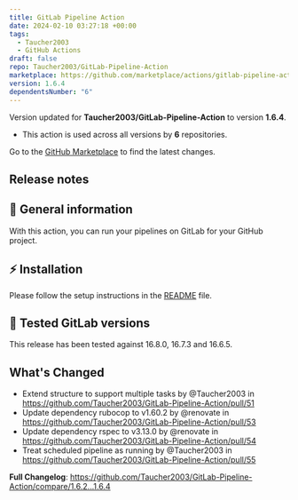 ```yaml
---
title: GitLab Pipeline Action
date: 2024-02-10 03:27:18 +00:00
tags:
  - Taucher2003
  - GitHub Actions
draft: false
repo: Taucher2003/GitLab-Pipeline-Action
marketplace: https://github.com/marketplace/actions/gitlab-pipeline-action
version: 1.6.4
dependentsNumber: "6"
---
```



Version updated for **Taucher2003/GitLab-Pipeline-Action** to version **1.6.4**.
- This action is used across all versions by **6** repositories.

Go to the [GitHub Marketplace](https://github.com/marketplace/actions/gitlab-pipeline-action) to find the latest changes.

## Release notes

## 🔮 General information

With this action, you can run your pipelines on GitLab for your GitHub project.

## ⚡ Installation

Please follow the setup instructions in the [README](https://github.com/Taucher2003/GitLab-Pipeline-Action/blob/1.6.4/README.md#setup) file.

## 🦊 Tested GitLab versions

This release has been tested against 16.8.0, 16.7.3 and 16.6.5.

## What's Changed
* Extend structure to support multiple tasks by @Taucher2003 in https://github.com/Taucher2003/GitLab-Pipeline-Action/pull/51
* Update dependency rubocop to v1.60.2 by @renovate in https://github.com/Taucher2003/GitLab-Pipeline-Action/pull/53
* Update dependency rspec to v3.13.0 by @renovate in https://github.com/Taucher2003/GitLab-Pipeline-Action/pull/54
* Treat scheduled pipeline as running by @Taucher2003 in https://github.com/Taucher2003/GitLab-Pipeline-Action/pull/55


**Full Changelog**: https://github.com/Taucher2003/GitLab-Pipeline-Action/compare/1.6.2...1.6.4

